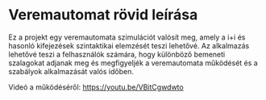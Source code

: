 

# Veremautomat rövid leírása
Ez a projekt egy veremautomata szimulációt valósít meg, amely a i+i és hasonló kifejezések szintaktikai elemzését teszi lehetővé. Az alkalmazás lehetővé teszi a felhasználók számára, hogy különböző bemeneti szalagokat adjanak meg és megfigyeljék a veremautomata működését és a szabályok alkalmazását valós időben.

Videó a működéséről: https://youtu.be/VBitCgwdwto
